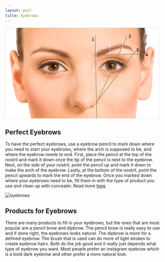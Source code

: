 ```yaml
---
layout: post
title: Eyebrows
---
```


![eyebrows](/images/eyebrowshape.png) 



## Perfect Eyebrows

To have the perfect eyebrows, use a eyebrow pencil to mark down where you need to start your eyebrows, where the arch is supposed to be, and where the eyebrow needs to end. First, place the pencil at the top of the nostril  and mark it down once the tip of the pencil is next to the eyebrow. Next, on the side of your nostril, point the pencil up and mark it down to make the arch of the eyebrow. Lastly, at the bottom of the nostril, point the pencil upwards to mark the end of the eyebrow. Once you marked down where your eyebrows need to be, fill them in with the type of product you use and clean up with concealer.
 Read more [here](https://www.elle.com/beauty/makeup-skin-care/tips/g11/eyebrow-shaping-tips/)




![eyebrows](/images/eyebrow-product.jpg)

## Products for Eyebrows

There are many products to fill in your eyebrows, but the ones that are most popular are a pencil brow and dipbrow. The pencil brow is really easy to use and if done right, the eyebrows looks natural. The dipbrow is more for a defined eyebrow. The brush that is used can do more of light strokes to create eyebrow hairs. Both do the job good and it really just depends what type of eyebrow you want. Most people prefer an instagram eyebrow which is a bold dark eyebrow and other prefer a more natural look.

